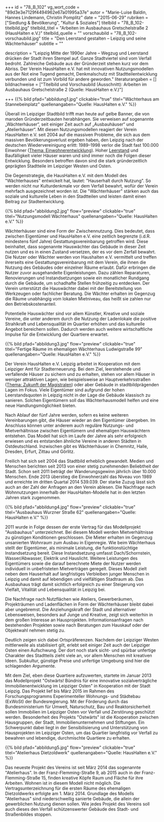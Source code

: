 +++
id = "78_B_102"
vg_wort_code = "89d3e3e7129f4494962e67a01995a37e"
autor = "Marie-Luise Baldin, Hannes Lindemann, Christin Pomplitz"
date = "2015-06-29"
rubriken = ["Siedlung & Bevölkerung", "Kultur & Soziales"]
titelbild = "78_B_102-titelbild.jpg"
titelbild_titel = "Arbeiten im Ausbauhaus Gretschelstraße 2 (HausHalten e.V.)"
titelbild_quelle = ""
vorschaubild = "78_B_102-vorschaubild.jpg"
title = "Den Leerstand gestalten – Leipzig und seine Wächterhäuser"
subtitle = ""

description = "Leipzig Mitte der 1990er Jahre – Wegzug und Leerstand drücken der Stadt ihren Stempel auf. Ganze Stadtviertel sind vom Verfall bedroht. Zahlreiche Gebäude aus der Gründerzeit stehen kurz vor dem Abriss. Der Verein HausHalten e.V. hat mit innovativen Nutzungsmodellen aus der Not eine Tugend gemacht, Denkmalschutz mit Stadtteilentwicklung verbunden und ist zum Vorbild für andere geworden."
literaturangaben = []
bildnachweise = ["Titelbild und Vorschaubild (Ausschnitt): Arbeiten im Ausbauhaus Gretschelstraße 2 (Quelle: HausHalten e.V.)"]


+++
{{% bild pfad="abbildung1.jpg" clickable="true" titel="Wächterhaus am Stannebeinplatz"  quellenangaben="Quelle: HausHalten e.V." %}}

Überall im Leipziger Stadtbild trifft man heute auf gelbe Banner, die von maroden Gründerzeitbauten herabhängen. Sie verweisen auf sogenannte „Wächterhäuser“, seit einiger Zeit auch auf „Ausbauhäuser“ und „Atelierhäuser“. Mit diesen Nutzungsmodellen reagiert der Verein HausHalten e.V. seit 2004 auf die massiven Probleme, die sich aus dem massiven Bevölkerungsverlust ergeben haben, den Leipzig nach der deutschen Wiedervereinigung erlitt: 1989–1998 verlor die Stadt fast 100.000 Einwohner ([Thema: Einwohnerentwicklung](/themen/78_B_110-einwohnerentwicklung)).
Hoher [Leerstand](/themen/78_B_107-entwicklung-des-leerstands) und Baufälligkeit vieler Häuser waren und sind immer noch die Folgen dieser Entwicklung. Besonders betroffen davon sind die stark gründerzeitlich geprägten Stadtteile im Leipziger Westen und Osten.

Die Gegenstrategie, die HausHalten e.V. mit dem Modell des "Wächterhauses" entwickelt hat, lautet: "Hauserhalt durch Nutzung". So werden nicht nur Kulturdenkmale vor dem Verfall bewahrt, wofür der Verein mehrfach ausgezeichnet worden ist. Die "Wächterhäuser" stärken auch das soziale und kulturelle Leben in den Stadtteilen und leisten damit einen Beitrag zur Stadtentwicklung.

{{% bild pfad="abbildung2.jpg" flow="preview" clickable="true" titel="Nutzungsmodell Wächterhaus"  quellenangaben="Quelle: HausHalten e.V." %}}

Wächterhäuser sind eine Form der Zwischennutzung. Dies bedeutet, dass zwischen Eigentümer und HausHalten e.V. eine zeitlich begrenzte (i.d.R. mindestens fünf Jahre) Gestattungsvereinbarung getroffen wird. Diese beinhaltet, dass sogenannte Hauswächter das Gebäude in dieser Zeit nutzen und es in einen Zustand versetzen, der es vor dem Zerfall bewahrt. Die Nutzer oder Wächter werden von Haushalten e.V. vermittelt und treffen ihrerseits eine Gestattungsvereinbarung mit dem Verein, die ihnen die Nutzung des Gebäudes oder einzelner Räume erlaubt. Dafür erbringen die Nutzer zuvor ausgehandelte Eigenleistungen. Dazu zählen Reparaturen, Renovierungen und Instandsetzungen sowie ein monatlicher Rundgang durch die Gebäude, um schadhafte Stellen frühzeitig zu entdecken. Der Verein unterstützt die Hauswächter dabei mit der Bereitstellung von Werkzeugen oder fachlicher Beratung. Die Wächter erhalten im Gegenzug die Räume unabhängig vom lokalen Mietniveau, das heißt sie zahlen nur den Betriebskostenanteil.

Potentielle Hauswächter sind vor allem Künstler, Kreative und soziale Vereine, die unter anderem durch die Nutzung der Ladenlokale die positive Strahlkraft und Lebensqualität im Quartier erhöhen und das kulturelle Angebot bereichern sollen. Dadurch werden auch weitere wirtschaftliche Impulse für die Entwicklung der Quartiere erwartet.

{{% bild pfad="abbildung3.jpg" flow="preview" clickable="true" titel="Fertige Räume im ehemaligen Wächterhaus Ludwigstraße 99"  quellenangaben="Quelle: HausHalten e.V." %}}

Der Verein HausHalten e.V. Leipzig arbeitet in Kooperation mit dem Leipziger Amt für Stadterneuerung. Bei dem Ziel, leerstehende und verfallende Häuser zu sichern und zu erhalten, stehen vor allem Häuser in weniger attraktiven Lagen, wie beispielsweise an Hauptverkehrsstraßen ([Thema: Zukunft der Magistralen](/themen/78_B_115-zukunft-der-magistralen)) oder aber Gebäude in stadtbildprägenden Lagen im Fokus. Viele Eigentümer sind aufgrund der hohen Leerstandsquoten in Leipzig nicht in der Lage die Gebäude klassisch zu sanieren. Solchen Eigentümern soll das Wächterhausmodell helfen und eine neue Handlungsmöglichkeit bieten.

Nach Ablauf der fünf Jahre werden, sofern es keine weiteren Vereinbarungen gibt, die Häuser wieder an den Eigentümer übergeben. Im Anschluss können unter anderem auch reguläre Nutzungs- und Mietverhältnisse zwischen Eigentümern und ehemaligen Hauswächtern entstehen. Das Modell hat sich im Laufe der Jahre als sehr erfolgreich erwiesen und es entstanden ähnliche Vereine in anderen Städten in Ostdeutschland. Inzwischen gibt es Wächterhäuser in Chemnitz, Halle, Dresden, Erfurt, Zittau und Görlitz.

Freilich hat sich seit 2004 das Stadtbild erheblich gewandelt. Medien und Menschen berichten seit 2013 von einer stetig zunehmenden Beliebtheit der Stadt. Schon seit 2011 beträgt der Wanderungsgewinn jährlich über 10.000 Menschen. Ende 2013 überstieg die Einwohnerzahl das Niveau von 1989 und erreichte im dritten Quartal 2014 539.039.
Der starke Zuzug lässt sich auch an der Zahl der Anfragen an den Verein ablesen. Die Nachfrage nach Wohnnutzungen innerhalb der HausHalten-Modelle hat in den letzten Jahren stark zugenommen.

{{% bild pfad="abbildung4.jpg" flow="preview" clickable="true" titel="Ausbauhaus Wurzner Straße 62"  quellenangaben="Quelle: HausHalten e.V." %}}

2011 wurde in Folge dessen der erste Vertrag für das Modellprojekt "Ausbauhaus" unterzeichnet. Bei diesem Modell werden Mietverhältnisse zu günstigen Konditionen geschlossen. Die Mieter erhalten im Gegenzug unsanierten Wohnraum zum Ausbau in Eigenregie. Wie beim Wächterhaus stellt der Eigentümer, als minimale Leistung, die funktionstüchtige Instandsetzung bereit. Diese Instandsetzung umfasst Dach/Schornstein, Wasser/Abwasser, Elektrik und Hauslicht. Weitere Leistungen des Eigentümers sowie die darauf berechnete Miete der Nutzer werden individuell in unbefristeten Mietverträgen geregelt. Dieses Modell zielt neben dem Hauserhalt auf langfristiges Verbleiben junger Menschen in Leipzig und damit auf lebendigen und vielfältigen Stadtraum ab. Das Ausbauhaus trägt damit sichtlich erfolgreich zu einer Steigerung von Vielfalt, Vitalität und Lebensqualität in Leipzig bei.

Die Nachfrage nach Nutzflächen wie Ateliers, Gewerberäumen, Projekträumen und Ladenflächen in Form der Wächterhäuser bleibt dabei aber ungebremst. Die Anziehungskraft der Stadt und alternativer Lebensweisen, besonders auf Junge und Kreative, zeigt sich weiterhin in dem großen Interesse an Hausprojekten. Informationsanfragen nach bestehenden Projekten sowie nach Beratungen zum Hauskauf oder der Objektwahl nehmen stetig zu.

Deutlich zeigen sich dabei Ortspräferenzen. Nachdem der Leipziger Westen mittlerweile als stabilisiert gilt, erlebt seit einiger Zeit auch der Leipziger Osten einen Aufschwung. Der dort noch stark sicht- und spürbar unfertige Charakter des Stadtteils zieht viele an, vor allem Menschen mit kreativen Ideen. Subkultur, günstige Preise und unfertige Umgebung sind hier die schlagenden Argumente.

Mit dem Ziel, eben diese Quartiere aufzuwerten, startete im Januar 2013 das Modellprojekt "Ostwärts! Bündnis für eine innovative sozialverträgliche Immobilienentwicklung im Leipziger Osten" in Kooperation mit der Stadt Leipzig. Das Projekt lief bis März 2015 im Rahmen des Forschungsprogramms Experimenteller Wohnungs- und Städtebau (ExWoSt) der Bundesregierung. Mit der Förderung durch das Bundesministerium für Umwelt, Naturschutz, Bau und Reaktorsicherheit sollen Immobilien im Leipziger Osten vor Verfall und Zerstörung geschützt werden. Besonderheit des Projekts "Ostwärts" ist die Kooperation zwischen Hausgruppen, der Stadt, Immobilienunternehmen und Stiftungen. Ein Schwerpunkt dabei liegt in der Sensibilisierung und Unterstützung von Hausprojekten im Leipziger Osten, um das Quartier langfristig vor Verfall zu bewahren und lebendige, durchmischte Quartiere zu erhalten.

{{% bild pfad="abbildung5.jpg" flow="preview" clickable="true" titel="Atelierhaus Dietzoldwerk"  quellenangaben="Quelle: HausHalten e.V." %}}

Das neueste Projekt des Vereins ist seit März 2014 das sogenannte "Atelierhaus". In der Franz-Flemming-Straße 9, ab 2015 auch in der Franz-Flemming-Straße 15, finden kreative Köpfe Raum und Fläche für ihre Arbeiten. Wohnen ist in diesem Modell nicht möglich. Die Vertragsunterzeichnung für die ersten Räume des ehemaligen Dietzoldwerks erfolgte am 1. März 2014. Grundlage des Modells "Atelierhaus" sind niederschwellig sanierte Gebäude, die allein der gewerblichen Nutzung dienen sollen. Wie jedes Projekt des Vereins soll auch dieses den Verfall schützenswerter Gebäude des Stadt- und Straßenbildes stoppen.